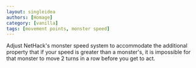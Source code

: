 ```yaml
---
layout: singleidea
authors: [Homage]
category: [vanilla]
tags: [movement points, monster speed]
---
```

Adjust NetHack's monster speed system to accommodate the additional property that if your speed is greater than a monster's, it is impossible for that monster to move 2 turns in a row before you get to act.
